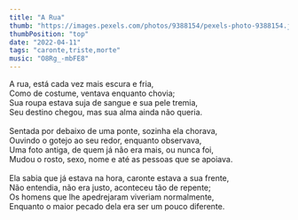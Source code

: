 ```yaml
---
title: "A Rua"
thumb: "https://images.pexels.com/photos/9388154/pexels-photo-9388154.jpeg"
thumbPosition: "top"
date: "2022-04-11"
tags: "caronte,triste,morte"
music: "O8Rg_-mbFE8"
---
```

A rua, está cada vez mais escura e fria,  
Como de costume, ventava enquanto chovia;  
Sua roupa estava suja de sangue e sua pele tremia,  
Seu destino chegou, mas sua alma ainda não queria.  
<br />
Sentada por debaixo de uma ponte, sozinha ela chorava,  
Ouvindo o gotejo ao seu redor, enquanto observava,  
Uma foto antiga, de quem já não era mais, ou nunca foi,  
Mudou o rosto, sexo, nome e até as pessoas que se apoiava.  
<br />
Ela sabia que já estava na hora, caronte estava a sua frente,  
Não entendia, não era justo, aconteceu tão de repente;  
Os homens que lhe apedrejaram viveriam normalmente,  
Enquanto o maior pecado dela era ser um pouco diferente.  

